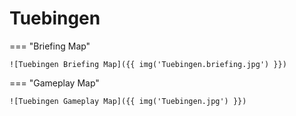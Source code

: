 # Tuebingen

=== "Briefing Map"

    ![Tuebingen Briefing Map]({{ img('Tuebingen.briefing.jpg') }})

=== "Gameplay Map"

    ![Tuebingen Gameplay Map]({{ img('Tuebingen.jpg') }})
